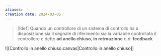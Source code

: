 ```yaml
---
aliases: 
creation date: 2024-03-05
---
```


>[!def]
>Quando un controllore di un sistema di controllo ha a disposizione sia il segnale di riferimento sia la variabile controllata il controllore è detto **ad anello chiuso**, **in retroazione** o di **feedback**

![[Controllo in anello chiuso.canvas|Controllo in anello chiuso]]
